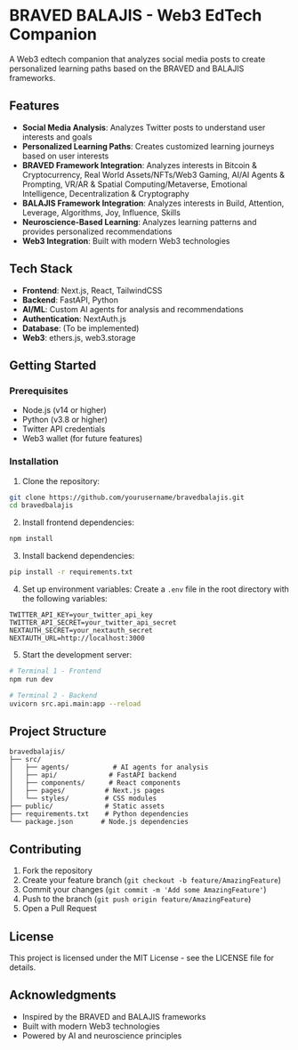 # BRAVED BALAJIS - Web3 EdTech Companion

A Web3 edtech companion that analyzes social media posts to create personalized learning paths based on the BRAVED and BALAJIS frameworks.

## Features

- **Social Media Analysis**: Analyzes Twitter posts to understand user interests and goals
- **Personalized Learning Paths**: Creates customized learning journeys based on user interests
- **BRAVED Framework Integration**: Analyzes interests in Bitcoin & Cryptocurrency, Real World Assets/NFTs/Web3 Gaming, AI/AI Agents & Prompting, VR/AR & Spatial Computing/Metaverse, Emotional Intelligence, Decentralization & Cryptography
- **BALAJIS Framework Integration**: Analyzes interests in Build, Attention, Leverage, Algorithms, Joy, Influence, Skills
- **Neuroscience-Based Learning**: Analyzes learning patterns and provides personalized recommendations
- **Web3 Integration**: Built with modern Web3 technologies

## Tech Stack

- **Frontend**: Next.js, React, TailwindCSS
- **Backend**: FastAPI, Python
- **AI/ML**: Custom AI agents for analysis and recommendations
- **Authentication**: NextAuth.js
- **Database**: (To be implemented)
- **Web3**: ethers.js, web3.storage

## Getting Started

### Prerequisites

- Node.js (v14 or higher)
- Python (v3.8 or higher)
- Twitter API credentials
- Web3 wallet (for future features)

### Installation

1. Clone the repository:
```bash
git clone https://github.com/yourusername/bravedbalajis.git
cd bravedbalajis
```

2. Install frontend dependencies:
```bash
npm install
```

3. Install backend dependencies:
```bash
pip install -r requirements.txt
```

4. Set up environment variables:
Create a `.env` file in the root directory with the following variables:
```
TWITTER_API_KEY=your_twitter_api_key
TWITTER_API_SECRET=your_twitter_api_secret
NEXTAUTH_SECRET=your_nextauth_secret
NEXTAUTH_URL=http://localhost:3000
```

5. Start the development server:
```bash
# Terminal 1 - Frontend
npm run dev

# Terminal 2 - Backend
uvicorn src.api.main:app --reload
```

## Project Structure

```
bravedbalajis/
├── src/
│   ├── agents/           # AI agents for analysis
│   ├── api/             # FastAPI backend
│   ├── components/      # React components
│   ├── pages/          # Next.js pages
│   └── styles/         # CSS modules
├── public/             # Static assets
├── requirements.txt    # Python dependencies
└── package.json       # Node.js dependencies
```

## Contributing

1. Fork the repository
2. Create your feature branch (`git checkout -b feature/AmazingFeature`)
3. Commit your changes (`git commit -m 'Add some AmazingFeature'`)
4. Push to the branch (`git push origin feature/AmazingFeature`)
5. Open a Pull Request

## License

This project is licensed under the MIT License - see the LICENSE file for details.

## Acknowledgments

- Inspired by the BRAVED and BALAJIS frameworks
- Built with modern Web3 technologies
- Powered by AI and neuroscience principles 